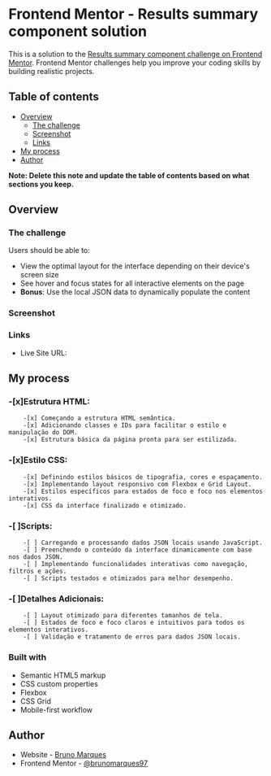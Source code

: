 # Frontend Mentor - Results summary component solution

This is a solution to the [Results summary component challenge on Frontend Mentor](https://www.frontendmentor.io/challenges/results-summary-component-CE_K6s0maV). Frontend Mentor challenges help you improve your coding skills by building realistic projects. 

## Table of contents

- [Overview](#overview)
  - [The challenge](#the-challenge)
  - [Screenshot](#screenshot)
  - [Links](#links)
- [My process](#my-process)
- [Author](#author)

**Note: Delete this note and update the table of contents based on what sections you keep.**

## Overview

### The challenge

Users should be able to:

- View the optimal layout for the interface depending on their device's screen size
- See hover and focus states for all interactive elements on the page
- **Bonus**: Use the local JSON data to dynamically populate the content

### Screenshot



### Links

- Live Site URL: 

## My process

### -[x]Estrutura HTML:

        -[x] Começando a estrutura HTML semântica.
        -[x] Adicionando classes e IDs para facilitar o estilo e manipulação do DOM.
        -[x] Estrutura básica da página pronta para ser estilizada.

### -[x]Estilo CSS:

        -[x] Definindo estilos básicos de tipografia, cores e espaçamento.
        -[x] Implementando layout responsivo com Flexbox e Grid Layout.
        -[x] Estilos específicos para estados de foco e foco nos elementos interativos.
        -[x] CSS da interface finalizado e otimizado.

### -[ ]Scripts:

        -[ ] Carregando e processando dados JSON locais usando JavaScript.
        -[ ] Preenchendo o conteúdo da interface dinamicamente com base nos dados JSON.
        -[ ] Implementando funcionalidades interativas como navegação, filtros e ações.
        -[ ] Scripts testados e otimizados para melhor desempenho.

### -[ ]Detalhes Adicionais:

        -[ ] Layout otimizado para diferentes tamanhos de tela.
        -[ ] Estados de foco e foco claros e intuitivos para todos os elementos interativos.
        -[ ] Validação e tratamento de erros para dados JSON locais.


### Built with

- Semantic HTML5 markup
- CSS custom properties
- Flexbox
- CSS Grid
- Mobile-first workflow

## Author

- Website - [Bruno Marques](https://bruno-marques.vercel.app/)
- Frontend Mentor - [@brunomarques97](https://www.frontendmentor.io/profile/brunomarques97)


